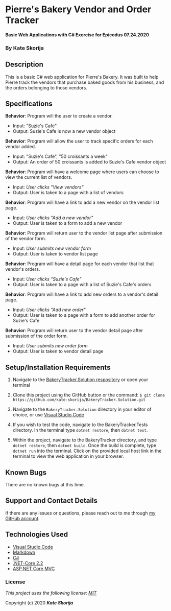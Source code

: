 # Pierre's Bakery Vendor and Order Tracker

#### Basic Web Applications with C# Exercise for Epicodus 07.24.2020

### By Kate Skorija

## Description

This is a basic C# web application for Pierre's Bakery. It was built to help Pierre track the vendors that purchase baked goods from his business, and the orders belonging to those vendors.

## Specifications

**Behavior**: Program will the user to create a vendor.
  * Input: "Suzie's Cafe"
  * Output: Suzie's Cafe is now a new vendor object

**Behavior**: Program will allow the user to track specific orders for each vendor added.
  * Input: "Suzie's Cafe", "50 croissants a week"
  * Output: An order of 50 croissants is added to Suzie's Cafe vendor object

**Behavior**: Program will have a welcome page where users can choose to view the current list of vendors.
  * Input: *User clicks "View vendors"*
  * Output: User is taken to a page with a list of vendors

**Behavior**: Program will have a link to add a new vendor on the vendor list page. 
  * Input: *User clicks "Add a new vendor"*
  * Output: User is taken to a form to add a new vendor

**Behavior**: Program will return user to the vendor list page after submission of the vendor form. 
  * Input: *User submits new vendor form*
  * Output: User is taken to vendor list page

**Behavior**: Program will have a detail page for each vendor that list that vendor's orders.
  * Input: *User clicks "Suzie's Cafe"*
  * Output: User is taken to a page with a list of Suzie's Cafe's orders

**Behavior**: Program will have a link to add new orders to a vendor's detail page.
  * Input: *User clicks "Add new order"*
  * Output: User is taken to a page with a form to add another order for Suzie's Cafe

**Behavior**: Program will return user to the vendor detail page after submission of the order form. 
  * Input: *User submits new order form*
  * Output: User is taken to vendor detail page

## Setup/Installation Requirements

1.  Navigate to the [BakeryTracker.Solution respository](https://github.com/kate-skorija/BakeryTracker.Solution) or open your terminal

2. Clone this project using the GitHub button or the command:
`$ git clone https://github.com/kate-skorija/BakeryTracker.Solution.git`

3. Navigate to the `BakeryTracker.Solution` directory in your editor of choice, or use [Visual Studio Code](https://code.visualstudio.com/)

5. If you wish to test the code, navigate to the BakeryTracker.Tests directory. In the terminal type `dotnet restore`, then `dotnet test`.

6. Within the project, navigate to the BakeryTracker directory, and type `dotnet restore`, then `dotnet build`. Once the build is complete, type `dotnet run` into the terminal. Click on the provided local host link in the terminal to view the web application in your browser. 

## Known Bugs

There are no known bugs at this time.

## Support and Contact Details

If there are any issues or questions, please reach out to me through [my GitHub account](https://github.com/kate-skorija).

## Technologies Used

*  [Visual Studio Code](https://code.visualstudio.com/)
*  [Markdown](https://daringfireball.net/projects/markdown/)
*  [C#](https://docs.microsoft.com/en-us/dotnet/csharp/)
*  [.NET-Core 2.2](https://dotnet.microsoft.com/download/dotnet-core/2.2)
*  [ASP.NET Core MVC](https://docs.microsoft.com/en-us/aspnet/core/mvc/overview?view=aspnetcore-3.1)

### License

*This project uses the following license: [MIT](https://opensource.org/licenses/MIT)*

Copyright (c) 2020 **_Kate Skorija_** 